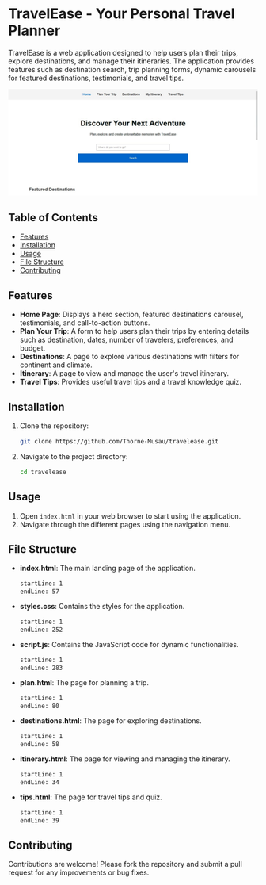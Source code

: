 # TravelEase - Your Personal Travel Planner

TravelEase is a web application designed to help users plan their trips, explore destinations, and manage their itineraries. The application provides features such as destination search, trip planning forms, dynamic carousels for featured destinations, testimonials, and travel tips.

![Landing Page](https://github.com/Thorne-Musau/TravelEase/blob/main/landing.jpg)

## Table of Contents

- [Features](#features)
- [Installation](#installation)
- [Usage](#usage)
- [File Structure](#file-structure)
- [Contributing](#contributing)


## Features

- **Home Page**: Displays a hero section, featured destinations carousel, testimonials, and call-to-action buttons.
- **Plan Your Trip**: A form to help users plan their trips by entering details such as destination, dates, number of travelers, preferences, and budget.
- **Destinations**: A page to explore various destinations with filters for continent and climate.
- **Itinerary**: A page to view and manage the user's travel itinerary.
- **Travel Tips**: Provides useful travel tips and a travel knowledge quiz.

## Installation

1. Clone the repository:
    ```sh
    git clone https://github.com/Thorne-Musau/travelease.git
    ```
2. Navigate to the project directory:
    ```sh
    cd travelease
    ```

## Usage

1. Open `index.html` in your web browser to start using the application.
2. Navigate through the different pages using the navigation menu.

## File Structure

- **index.html**: The main landing page of the application.
    ```html:Task 1.1/index.html
    startLine: 1
    endLine: 57
    ```
- **styles.css**: Contains the styles for the application.
    ```css:Task 1.1/styles.css
    startLine: 1
    endLine: 252
    ```
- **script.js**: Contains the JavaScript code for dynamic functionalities.
    ```javascript:Task 1.1/script.js
    startLine: 1
    endLine: 283
    ```
- **plan.html**: The page for planning a trip.
    ```html:Task 1.1/plan.html
    startLine: 1
    endLine: 80
    ```
- **destinations.html**: The page for exploring destinations.
    ```html:Task 1.1/destinations.html
    startLine: 1
    endLine: 58
    ```
- **itinerary.html**: The page for viewing and managing the itinerary.
    ```html:Task 1.1/itinerary.html
    startLine: 1
    endLine: 34
    ```
- **tips.html**: The page for travel tips and quiz.
    ```html:Task 1.1/tips.html
    startLine: 1
    endLine: 39
    ```

## Contributing

Contributions are welcome! Please fork the repository and submit a pull request for any improvements or bug fixes.

